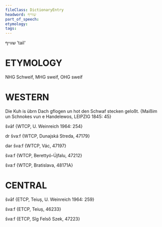 ```yaml
---
fileClass: DictionaryEntry
headword: שווייף
part_of_speech: 
etymology: 
tags: 
---
```

שווייף
'tail'

ETYMOLOGY
===========
NHG Schweif, MHG sweif, OHG sweif

WESTERN
========

Die Kuh is übrn Dach gflogen un hot den Schwaf stecken geloßt.
{Maißim un Schnokes vun e Handelewos, LEIPZIG 1845: 45}

švāf {WTCP, U. Weinreich 1964: 254}

dr švaːf {WTCP, Dunajská Streda, 47179}

dər švaːf {WTCP, Vác, 47197}

švaːf {WTCP, Berettyó-Újfalu, 47212}

švaːf {WTCP, Bratislava, 48171A} 

CENTRAL
========

švāf {ETCP, Teiuș, U. Weinreich 1964: 259}

švaːf {ETCP, Teiuș, 46233}

švaːf {ETCP, Sîg Felső Szek, 47223}

